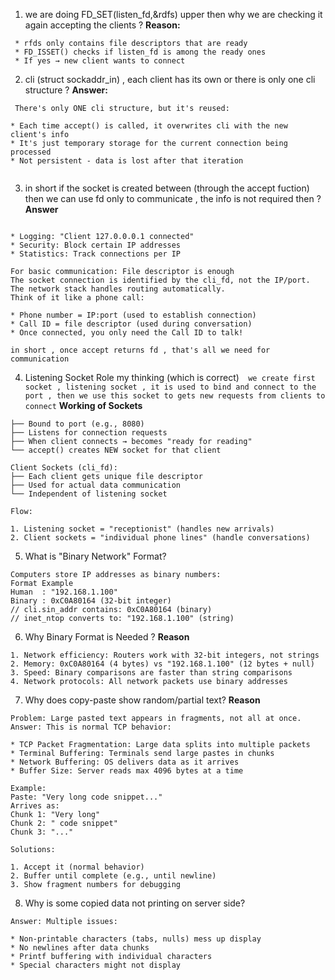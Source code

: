 1. we are doing FD_SET(listen_fd,&rdfs) upper then why we are checking it again accepting the clients ?
 **Reason:**
 ``` select() modifies the rfds set. After select() returns:
  * rfds only contains file descriptors that are ready
  * FD_ISSET() checks if listen_fd is among the ready ones
  * If yes → new client wants to connect 
  ```

2.  cli (struct sockaddr_in) , each client has its own or there is only one cli structure ?
**Answer:**
```
 There's only ONE cli structure, but it's reused:

* Each time accept() is called, it overwrites cli with the new client's info
* It's just temporary storage for the current connection being processed
* Not persistent - data is lost after that iteration


```
3. in short if the socket is created between (through the accept fuction) then we can use fd only to communicate , the info is not required then ?
**Answer**
```Client info (cli structure) is only needed for:

* Logging: "Client 127.0.0.0.1 connected"
* Security: Block certain IP addresses
* Statistics: Track connections per IP

For basic communication: File descriptor is enough
The socket connection is identified by the cli_fd, not the IP/port. The network stack handles routing automatically.
Think of it like a phone call:

* Phone number = IP:port (used to establish connection)
* Call ID = file descriptor (used during conversation)
* Once connected, you only need the Call ID to talk!

in short , once accept returns fd , that's all we need for communication
```
4. Listening Socket Role my thinking (which is correct)```  we create first socket , listening socket , it is used to bind and connect to the port , then we use this socket to gets new requests from clients to connect```
**Working of Sockets**
```Listening Socket (listen_fd):
├── Bound to port (e.g., 8080)
├── Listens for connection requests
├── When client connects → becomes "ready for reading"
└── accept() creates NEW socket for that client

Client Sockets (cli_fd):
├── Each client gets unique file descriptor
├── Used for actual data communication
└── Independent of listening socket

Flow:

1. Listening socket = "receptionist" (handles new arrivals)
2. Client sockets = "individual phone lines" (handle conversations)
```

5. What is "Binary Network" Format?
```
Computers store IP addresses as binary numbers:
Format Example 
Human  : "192.168.1.100"
Binary : 0xC0A80164 (32-bit integer)
// cli.sin_addr contains: 0xC0A80164 (binary)
// inet_ntop converts to: "192.168.1.100" (string)
```
6. Why Binary Format is Needed ?
**Reason**
```
1. Network efficiency: Routers work with 32-bit integers, not strings
2. Memory: 0xC0A80164 (4 bytes) vs "192.168.1.100" (12 bytes + null)
3. Speed: Binary comparisons are faster than string comparisons
4. Network protocols: All network packets use binary addresses
```

7. Why does copy-paste show random/partial text?
**Reason**
```
Problem: Large pasted text appears in fragments, not all at once.
Answer: This is normal TCP behavior:

* TCP Packet Fragmentation: Large data splits into multiple packets
* Terminal Buffering: Terminals send large pastes in chunks
* Network Buffering: OS delivers data as it arrives
* Buffer Size: Server reads max 4096 bytes at a time

Example:
Paste: "Very long code snippet..."
Arrives as:
Chunk 1: "Very long"
Chunk 2: " code snippet"
Chunk 3: "..."

Solutions:

1. Accept it (normal behavior)
2. Buffer until complete (e.g., until newline)
3. Show fragment numbers for debugging
```
8. Why is some copied data not printing on server side?
```Problem: Character-by-character printing causes display issues:
Answer: Multiple issues:

* Non-printable characters (tabs, nulls) mess up display
* No newlines after data chunks
* Printf buffering with individual characters
* Special characters might not display
```